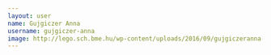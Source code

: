```yaml
---
layout: user
name: Gujgiczer Anna
username: gujgiczer-anna
image: http://lego.sch.bme.hu/wp-content/uploads/2016/09/gujgiczeranna-150x150.jpg
---
```

